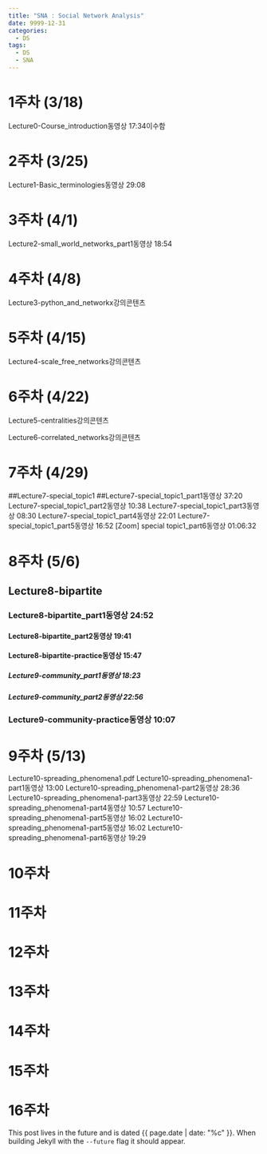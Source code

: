 ```yaml
---
title: "SNA : Social Network Analysis"
date: 9999-12-31
categories:
  - DS
tags:
  - DS
  - SNA
---
```


# 1주차 (3/18)
Lecture0-Course_introduction동영상 17:34이수함
# 2주차 (3/25)
Lecture1-Basic_terminologies동영상 29:08
# 3주차 (4/1)  
Lecture2-small_world_networks_part1동영상 18:54
# 4주차 (4/8)  
Lecture3-python_and_networkx강의콘텐츠
# 5주차 (4/15)  
Lecture4-scale_free_networks강의콘텐츠
# 6주차 (4/22)  
Lecture5-centralities강의콘텐츠

Lecture6-correlated_networks강의콘텐츠
# 7주차 (4/29)  
##Lecture7-special_topic1
##Lecture7-special_topic1_part1동영상 37:20
Lecture7-special_topic1_part2동영상 10:38
Lecture7-special_topic1_part3동영상 08:30
Lecture7-special_topic1_part4동영상 22:01
Lecture7-special_topic1_part5동영상 16:52
[Zoom] special topic1_part6동영상 01:06:32

# 8주차 (5/6)  
## Lecture8-bipartite
### Lecture8-bipartite_part1동영상 24:52
#### Lecture8-bipartite_part2동영상 19:41
#### Lecture8-bipartite-practice동영상 15:47
##### Lecture9-community_part1동영상 18:23
##### Lecture9-community_part2동영상 22:56
### Lecture9-community-practice동영상 10:07
# 9주차 (5/13)  
 Lecture10-spreading_phenomena1.pdf
 Lecture10-spreading_phenomena1-part1동영상 13:00
 Lecture10-spreading_phenomena1-part2동영상 28:36
 Lecture10-spreading_phenomena1-part3동영상 22:59
 Lecture10-spreading_phenomena1-part4동영상 10:57
 Lecture10-spreading_phenomena1-part5동영상 16:02
 Lecture10-spreading_phenomena1-part5동영상 16:02
 Lecture10-spreading_phenomena1-part6동영상 19:29
# 10주차  

# 11주차  

# 12주차

# 13주차

# 14주차

# 15주차

# 16주차

This post lives in the future and is dated {{ page.date | date: "%c" }}. When building Jekyll with the `--future` flag it should appear.

